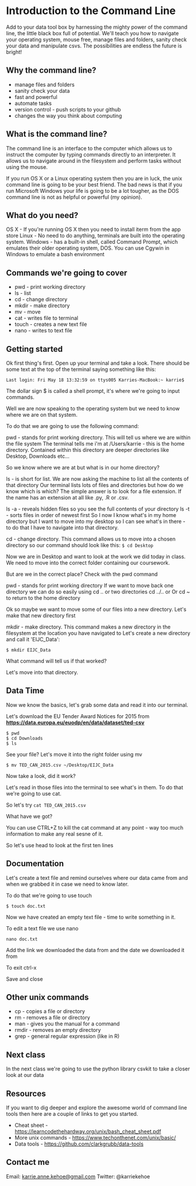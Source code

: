 # Introduction to the Command Line #

Add to your data tool box by harnessing the mighty power of the command line, the little black box full of potential. We'll teach you how to navigate your operating system, mouse free, manage files and folders, sanity check your data and manipulate csvs. The possibilities are endless the future is bright!

## Why the command line? ##

* manage files and folders
* sanity check your data
* fast and powerful
* automate tasks
* version control - push scripts to your github
* changes the way you think about computing

## What is the command line? ##

The command line is an interface to the computer which allows us to instruct the computer by typing commands directly to an interpreter. It allows us to navigate around in the filesystem and perform tasks without using the mouse.

If you run OS X or a Linux operating system then you are in luck, the unix command line is going to be your best friend. The bad news is that if you run Microsoft Windows your life is going to be a lot tougher, as the DOS command line is not as helpful or powerful (my opinion).

## What do you need? ##

OS X - If you're running OS X then you need to install iterm from the app store
Linux - No need to do anything, terminals are built into the operating system.
Windows - has a built-in shell, called Command Prompt, which emulates their older operating system, DOS. You can use Cgywin in Windows to emulate a bash environment

## Commands we're going to cover ##

* pwd - print working directory
* ls - list
* cd - change directory
* mkdir - make directory
* mv - move
* cat - writes file to terminal
* touch - creates a new text file
* nano - writes to text file


## Getting started ##

Ok first thing's first. Open up your terminal and take a look. There should be some text at the top of the terminal saying something like this:

```Last login: Fri May 18 13:32:59 on ttys005 Karries-MacBook:~ karrie$```

The dollar sign $ is called a shell prompt, it's where we're going to input commands.

Well we are now speaking to the operating system but we need to know where we are on that system.

To do that we are going to use the following command:

pwd - stands for print working directory. This will tell us where we are within the file system
The terminal tells me i'm at /Users/karrie - this is the home directory. Contained within this directory are deeper directories like Desktop, Downloads etc...

So we know where we are at but what is in our home directory?

ls - is short for list. We are now asking the machine to list all the contents of that directory
Our terminal lists lots of files and directories but how do we know which is which? The simple answer is to look for a file extension. If the name has an extension at all like .py, .R or .csv.

ls -a - reveals hidden files so you see the full contents of your directory
ls -t - sorts files in order of newest first
So I now I know what's in my home directory but I want to move into my desktop so I can see what's in there - to do that I have to navigate into that directory.

cd - change directory. This command allows us to move into a chosen directory so our command should look like this:
`$ cd Desktop`

Now we are in Desktop and want to look at the work we did today in class. We need to move into the correct folder containing our coursework.

But are we in the correct place? Check with the pwd command

pwd - stands for print working directory
If we want to move back one directory we can do so easily using cd .. or two directories cd ../.. or Or cd ~ to return to the home directory

Ok so maybe we want to move some of our files into a new directory. Let's make that new directory first

mkdir - make directory. This command makes a new directory in the filesystem at the location you have navigated to
Let's create a new directory and call it 'EIJC_Data':

`$ mkdir EIJC_Data`

What command will tell us if that worked?

Let's move into that directory.

## Data Time  ##

Now we know the basics, let's grab some data and read it into our terminal. 

Let's download the EU Tender Award Notices for 2015 from **https://data.europa.eu/euodp/en/data/dataset/ted-csv**

```$ cd ../..
$ pwd
$ cd Downloads
$ ls
```

See your file? Let's move it into the right folder using mv

`$ mv TED_CAN_2015.csv ~/Desktop/EIJC_Data`

Now take a look, did it work?

Let's read in those files into the terminal to see what's in them. To do that we're going to use cat.

So let's try `cat TED_CAN_2015.csv`

What have we got?

You can use CTRL+Z to kill the cat command at any point - way too much information to make any real sesne of it. 

So let's use head to look at the first ten lines

## Documentation ##

Let's create a text file and remind ourselves where our data came from and when we grabbed it in case we need to know later. 

To do that we're going to use touch

`$ touch doc.txt `

Now we have created an empty text file - time to write something in it. 

To edit a text file we use nano

`nano doc.txt`

Add the link we downloaded the data from and the date we downloaded it from

To exit ctrl-x

Save and close

## Other unix commands  ##

* cp - copies a file or directory
* rm - removes a file or directory
* man - gives you the manual for a command
* rmdir - removes an empty directory
* grep - general regular expression (like in R)

## Next class  ##

In the next class we're going to use the python library csvkit to take a closer look at our data

## Resources ##

If you want to dig deeper and explore the awesome world of command line tools then here are a couple of links to get you started.

* Cheat sheet - https://learncodethehardway.org/unix/bash_cheat_sheet.pdf
* More unix commands - https://www.techonthenet.com/unix/basic/
* Data tools - https://github.com/clarkgrubb/data-tools

## Contact me ##

Email: karrie.anne.kehoe@gmail.com Twitter: @karriekehoe

